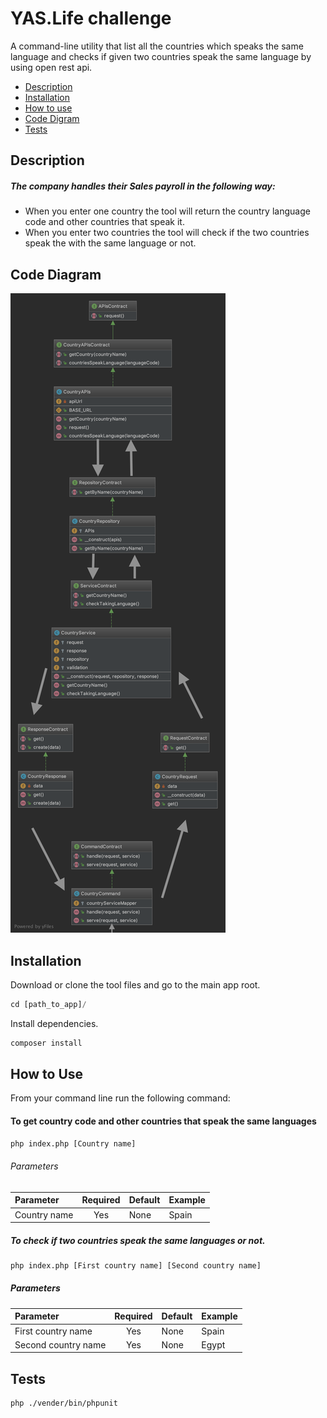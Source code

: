 # YAS.Life challenge

A command-line utility that list all the countries which speaks the same language and checks if given two countries speak the same language by using open rest api.

- [Description](#markdown-header-description)
- [Installation](#markdown-header-installation)
- [How to use](#markdown-header-how-to-use)
- [Code Digram](#markdown-header-code-diagram)
- [Tests](#markdown-header-tests)

## Description

##### The company handles their Sales payroll in the following way:

- When you enter one country the tool will return the country language code and other countries that speak it.
- When you enter two countries the tool will check if the two countries speak the with the same language or not.

## Code Diagram

![](images/diagram.png)

## Installation
Download or clone the tool files and go to the main app root.

```php
cd [path_to_app]/
```

Install dependencies.
```bash
composer install
```

## How to Use
From your command line run the following command:

#### To get country code and other countries that speak the same languages

```bash
php index.php [Country name]
```
###### Parameters
| Parameter  | Required | Default | Example |
| :---        | :---: | :-------- | --- |
| Country name  | Yes  | None | Spain |

##### To check if two countries speak the same languages or not.

```bash
php index.php [First country name] [Second country name]
```

##### Parameters
| Parameter  | Required | Default | Example |
| :---        | :---: | :-------- | --- |
| First country name  | Yes  | None | Spain |
| Second country name  | Yes  | None | Egypt |


## Tests
```bash 
php ./vender/bin/phpunit
```